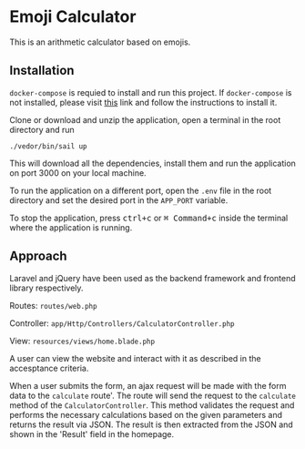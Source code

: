 # Emoji Calculator

This is an arithmetic calculator based on emojis.

## Installation

`docker-compose` is requied to install and run this project. If `docker-compose` is not installed, please visit [this](https://docs.docker.com/compose/install/) link and follow the instructions to install it.

Clone or download and unzip the application, open a terminal in the root directory and run
```
./vedor/bin/sail up
```
This will download all the dependencies, install them and run the application on port 3000 on your local machine.

To run the application on a different port, open the `.env` file in the root directory and set the desired port in the `APP_PORT` variable.

To stop the application, press  <kbd>ctrl+c</kbd> or <kbd>⌘ Command+c</kbd> inside the terminal where the application is running.

## Approach

Laravel and jQuery have been used as the backend framework and frontend library respectively.

Routes: `routes/web.php`

Controller: `app/Http/Controllers/CalculatorController.php`

View: `resources/views/home.blade.php`

A user can view the website and interact with it as described in the accesptance criteria.

When a user submits the form, an ajax request will be made with the form data to the `calculate` route'. The route will send the request to the `calculate` method of the `CalculatorController`. This method validates the request and performs the necessary calculations based on the given parameters and returns the result via JSON. The result is then extracted from the JSON and shown in the 'Result' field in the homepage.